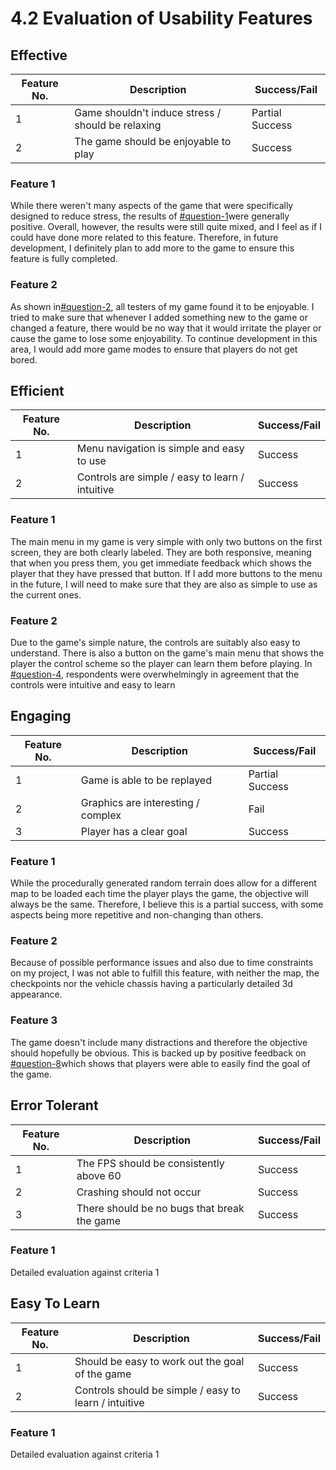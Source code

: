 # 4.2 Evaluation of Usability Features

## Effective

| Feature No. | Description                                       | Success/Fail    |
| ----------- | ------------------------------------------------- | --------------- |
| 1           | Game shouldn't induce stress / should be relaxing | Partial Success |
| 2           | The game should be enjoyable to play              | Success         |

### Feature 1

While there weren't many aspects of the game that were specifically designed to reduce stress, the results of [#question-1](../3-testing/3.2-usability-testing.md#question-1 "mention")were generally positive. Overall, however, the results were still quite mixed, and I feel as if I could have done more related to this feature. Therefore, in future development, I definitely plan to add more to the game to ensure this feature is fully completed.&#x20;

### Feature 2

As shown in[#question-2](../3-testing/3.2-usability-testing.md#question-2 "mention"), all testers of my game found it to be enjoyable. I tried to make sure that whenever I added something new to the game or changed a feature, there would be no way that it would irritate the player or cause the game to lose some enjoyability. To continue development in this area, I would add more game modes to ensure that players do not get bored.&#x20;

## Efficient

| Feature No. | Description                                     | Success/Fail |
| ----------- | ----------------------------------------------- | ------------ |
| 1           | Menu navigation is simple and easy to use       | Success      |
| 2           | Controls are simple / easy to learn / intuitive | Success      |

### Feature 1

The main menu in my game is very simple with only two buttons on the first screen, they are both clearly labeled. They are both responsive, meaning that when you press them, you get immediate feedback which shows the player that they have pressed that button. If I add more buttons to the menu in the future, I will need to make sure that they are also as simple to use as the current ones.

### Feature 2

Due to the game's simple nature, the controls are suitably also easy to understand. There is also a button on the game's main menu that shows the player the control scheme so the player can learn them before playing. In [#question-4](../3-testing/3.2-usability-testing.md#question-4 "mention"), respondents were overwhelmingly in agreement that the controls were intuitive and easy to learn

## Engaging

| Feature No. | Description                        | Success/Fail    |
| ----------- | ---------------------------------- | --------------- |
| 1           | Game is able to be replayed        | Partial Success |
| 2           | Graphics are interesting / complex | Fail            |
| 3           | Player has a clear goal            | Success         |

### Feature 1

While the procedurally generated random terrain does allow for a different map to be loaded each time the player plays the game, the objective will always be the same. Therefore, I believe this is a partial success, with some aspects being more repetitive and non-changing than others.

### Feature 2

Because of possible performance issues and also due to time constraints on my project, I was not able to fulfill this feature, with neither the map, the checkpoints nor the vehicle chassis having a particularly detailed 3d appearance.

### Feature 3

The game doesn't include many distractions and therefore the objective should hopefully be obvious. This is backed up by positive feedback on [#question-8](../3-testing/3.2-usability-testing.md#question-8 "mention")which shows that players were able to easily find the goal of the game.

## Error Tolerant

| Feature No. | Description                                 | Success/Fail |
| ----------- | ------------------------------------------- | ------------ |
| 1           | The FPS should be consistently above 60     | Success      |
| 2           | Crashing should not occur                   | Success      |
| 3           | There should be no bugs that break the game | Success      |

### Feature 1

Detailed evaluation against criteria 1

## Easy To Learn

| Feature No. | Description                                           | Success/Fail |
| ----------- | ----------------------------------------------------- | ------------ |
| 1           | Should be easy to work out the goal of the game       | Success      |
| 2           | Controls should be simple / easy to learn / intuitive | Success      |

### Feature 1

Detailed evaluation against criteria 1
